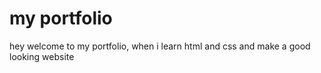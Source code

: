 # my portfolio

hey welcome to my portfolio, when i learn html and css and make a good looking website
